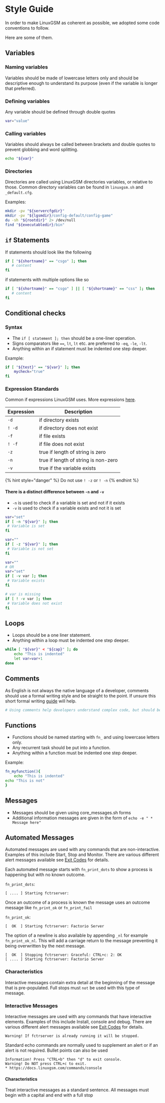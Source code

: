 # Style Guide

In order to make LinuxGSM as coherent as possible, we adopted some code conventions to follow.

Here are some of them.

## Variables

### Naming variables

Variables should be made of lowercase letters only and should be descriptive enough to understand its purpose (even if the variable is longer that preferred).

### Defining variables

Any variable should be defined through double quotes

```bash
var="value"
```

### Calling variables

Variables should always be called between brackets and double quotes to prevent globbing and word splitting.

```bash
echo "${var}"
```

### Directories

Directories are called using LinuxGSM directories variables, or relative to those. Common directory variables can be found in `linuxgsm.sh` and `_default.cfg`.

Examples:

```bash
mkdir -pv "${servercfgdir}"
mkdir -pv "${lgsmdir}/config-default/config-game"
du -sh "${rootdir}" 2> /dev/null
find "${executabledir}/bin"
```

## `if` Statements

If statements should look like the following

```bash
if [ "${shortname}" == "csgo" ]; then
   # content
fi
```

if statements with multiple options like so

```bash
if [ "${shortname}" == "csgo" ] || [ "${shortname}" == "css" ]; then
   # content
fi
```

## Conditional checks

### Syntax

* The `if [ statement ]; then` should be a one-liner operation.
* Signs comparators like `==`, `lt`, `lt` etc. are preferred to `-eq`, `-le`, `-lt`.
* Anything within an if statement must be indented one step deeper.

Example:

```bash
if [ "${test}" == "${var}" ]; then
    mycheck="true"
fi
```

### Expression Standards

Common if expressions LinuxGSM uses. More expressions [here](https://tldp.org/LDP/Bash-Beginners-Guide/html/sect_07_01.html#tab_07_01).

| Expression | Description                          |
| ---------- | ------------------------------------ |
| `-d`       | if directory exists                  |
| `! -d`     | if directory does not exist          |
| `-f`       | if file exists                       |
| `! -f`     | if file does not exist               |
| `-z`       | true if length of string is zero     |
| `-n`       | true if length of string is non-zero |
| `-v`       | true if the variable exists          |

{% hint style="danger" %}
Do not use `! -z` or `! -n`
{% endhint %}

#### There is a distinct difference between `-n` and `-v`

* `-n` is used to check if a variable is set and not if it exists
* `-v` is used to check if a variable exists and not it is set

```bash
var="set"
if [ -n "${var}" ]; then
 # Variable is set
fi
```

```bash
var=""
if [ -z "${var}" ]; then
 # Variable is not set
fi
```

```bash
var=""
# OR
var="set"
if [ -v var ]; then
 # Variable exists
fi
```

```bash
# var is missing
if [ ! -v var ]; then
 # Variable does not exist
fi
```

## Loops

* Loops should be a one liner statement.
* Anything within a loop must be indented one step deeper.

```bash
while [ "${var}" < "${cap}" ]; do
    echo "This is indented"
    let var=var+1
done
```

## Comments

As English is not always the native language of a developer, comments should use a formal writing style and be straight to the point. If unsure this short formal writing [guide](https://facultyweb.ivcc.edu/ramboeng2/tip_formal_writing_voice.htm) will help.

```bash
# Using comments help developers understand complex code, but should be used sparingly.
```

## Functions

* Functions should be named starting with `fn_` and using lowercase letters only.
* Any recurrent task should be put into a function.
* Anything within a function must be indented one step deeper.

Example:

```bash
fn_myfunction(){
    echo "This is indented"
echo "This is not"
}
```

## Messages

* Messages should be given using core\_messages.sh forms
* Additional information messages are given in the form of `echo -e " * Message here"`

## Automated Messages

Automated messages are used with any commands that are non-interactive. Examples of this include Start, Stop and Monitor. There are various different alert messages available see [Exit Codes](../technical/exit-codes.md) for details.

Each automated message starts with `fn_print_dots` to show a process is happening but with no known outcome.

`fn_print_dots`:

```text
[ .... ] Starting fctrserver:
```

Once an outcome of a process is known the message uses an outcome message like `fn_print_ok` or `fn_print_fail`

`fn_print_ok`:

```text
[  OK  ] Starting fctrserver: Factorio Server
```

The option of a newline is also available by appending `_nl` for example `fn_print_ok_nl`. This will add a carriage return to the message preventing it being overwritten by the next message.

```text
[  OK  ] Stopping fctrserver: Graceful: CTRL+c: 2: OK
[ .... ] Starting fctrserver: Factorio Server
```

### Characteristics

Interactive messages contain extra detail at the beginning of the message that is pre-populated. Full stops must `not` be used with this type of message.

### Interactive Messages

Interactive messages are used with any commands that have interactive elements. Examples of this include Install, console and debug. There are various different alert messages available see [Exit Codes](../technical/exit-codes.md) for details.

```text
Warning! If fctrserver is already running it will be stopped.
```

Standard echo commands are normally used to supplement an alert or if an alert is not required. Bullet points can also be used

```text
Information! Press "CTRL+b" then "d" to exit console.
Warning! Do NOT press CTRL+c to exit.
* https://docs.linuxgsm.com/commands/console
```

#### Characteristics

Treat interactive messages as a standard sentence. All messages must begin with a capital and end with a full stop
